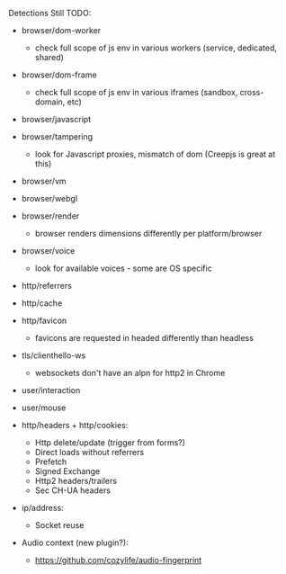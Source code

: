 Detections Still TODO:

- browser/dom-worker
  - check full scope of js env in various workers (service, dedicated, shared)
- browser/dom-frame
  - check full scope of js env in various iframes (sandbox, cross-domain, etc)
- browser/javascript
- browser/tampering
  - look for Javascript proxies, mismatch of dom (Creepjs is great at this)
- browser/vm
- browser/webgl
- browser/render
  - browser renders dimensions differently per platform/browser
- browser/voice
  - look for available voices - some are OS specific
- http/referrers
- http/cache
- http/favicon
  - favicons are requested in headed differently than headless
- tls/clienthello-ws
  - websockets don't have an alpn for http2 in Chrome
- user/interaction
- user/mouse

- http/headers + http/cookies:

  - Http delete/update (trigger from forms?)
  - Direct loads without referrers
  - Prefetch
  - Signed Exchange
  - Http2 headers/trailers
  - Sec CH-UA headers

- ip/address:

  - Socket reuse

- Audio context (new plugin?):
  - https://github.com/cozylife/audio-fingerprint
